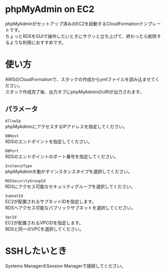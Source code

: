 # phpMyAdmin on EC2

phpMyAdminがセットアップ済みのEC2を起動するCloudFormationテンプレートです。  
ちょっとRDSをGUIで操作したいときにサクッと立ち上げて、終わったら削除するような利用におすすめです。

# 使い方

AWSのCloudFormationで、スタックの作成からymlファイルを読み込ませてください。  
スタック作成完了後、出力タブにphpMyAdminのURIが出力されます。

## パラメータ

`AllowIp`  
phpMyAdminにアクセスするIPアドレスを指定してください。  

`DBHost`  
RDSのエンドポイントを指定してください。

`DBPort`  
RDSのエンドポイントのポート番号を指定してください。

`InstanceType`  
phpMyAdminを動かすインスタンスタイプを選択してください。

`RDSSecurityGroupId`  
RDSにアクセス可能なセキュリティグループを選択してください。

`SubnetId`  
EC2が配置されるサブネットIDを指定します。  
RDSへアクセス可能なパブリックサブネットを選択してください。

`VpcId`  
EC2が配置されるVPCIDを指定します。  
RDSと同一のVPCを選択してください。

# SSHしたいとき

Systems ManagerのSession Managerで接続してください。
